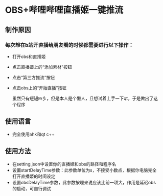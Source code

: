# OBS+哔哩哔哩直播姬一键推流

## 制作原因
### 每次想在b站开直播给朋友看的时候都需要进行以下操作：
- 打开obs和直播姬
- 点击直播姬上的“添加素材”按钮
- 点击“第三方推流”按钮
- 点击obs上的“开始直播”按钮

    虽然只有短短四步，但是本人是个懒人，且想试着上手一下qt，于是做出了这个程序


## 使用语言
- 完全使用ahk和qt c++


## 使用方法
- 在setting.json中设置你的直播姬和obs的路径和程序名
- 设置startDelayTime参数：此参数单位为s，不接受小数点，根据你电脑完全打开直播姬的时间设定
- 设置obsDelayTime参数，此参数按理来说应该比前一项大，作用是延迟obs的启动，可自行调试